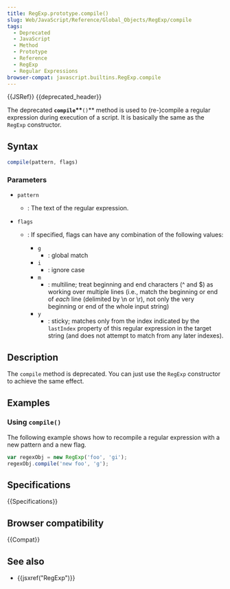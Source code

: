 ```yaml
---
title: RegExp.prototype.compile()
slug: Web/JavaScript/Reference/Global_Objects/RegExp/compile
tags:
  - Deprecated
  - JavaScript
  - Method
  - Prototype
  - Reference
  - RegExp
  - Regular Expressions
browser-compat: javascript.builtins.RegExp.compile
---
```

{{JSRef}} {{deprecated_header}}

The deprecated **`compile`\*\***`()`\*\* method is used to (re-)compile a
regular expression during execution of a script. It is basically the same as the
`RegExp` constructor.

## Syntax

```js
compile(pattern, flags)
```

### Parameters

- `pattern`
  - : The text of the regular expression.
- `flags`

  - : If specified, flags can have any combination of the following values:

    - `g`
      - : global match
    - `i`
      - : ignore case
    - `m`
      - : multiline; treat beginning and end characters (^ and $) as working
        over multiple lines (i.e., match the beginning or end of _each_ line
        (delimited by \n or \r), not only the very beginning or end of the whole
        input string)
    - `y`
      - : sticky; matches only from the index indicated by the `lastIndex`
        property of this regular expression in the target string (and does not
        attempt to match from any later indexes).

## Description

The `compile` method is deprecated. You can just use the `RegExp` constructor to
achieve the same effect.

## Examples

### Using `compile()`

The following example shows how to recompile a regular expression with a new
pattern and a new flag.

```js
var regexObj = new RegExp('foo', 'gi');
regexObj.compile('new foo', 'g');
```

## Specifications

{{Specifications}}

## Browser compatibility

{{Compat}}

## See also

- {{jsxref("RegExp")}}
